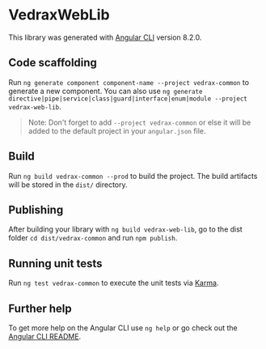 # VedraxWebLib

This library was generated with [Angular CLI](https://github.com/angular/angular-cli) version 8.2.0.

## Code scaffolding

Run `ng generate component component-name --project vedrax-common` to generate a new component. You can also use `ng generate directive|pipe|service|class|guard|interface|enum|module --project vedrax-web-lib`.
> Note: Don't forget to add `--project vedrax-common` or else it will be added to the default project in your `angular.json` file. 

## Build

Run `ng build vedrax-common --prod` to build the project. The build artifacts will be stored in the `dist/` directory.

## Publishing

After building your library with `ng build vedrax-web-lib`, go to the dist folder `cd dist/vedrax-common` and run `npm publish`.

## Running unit tests

Run `ng test vedrax-common` to execute the unit tests via [Karma](https://karma-runner.github.io).

## Further help

To get more help on the Angular CLI use `ng help` or go check out the [Angular CLI README](https://github.com/angular/angular-cli/blob/master/README.md).
